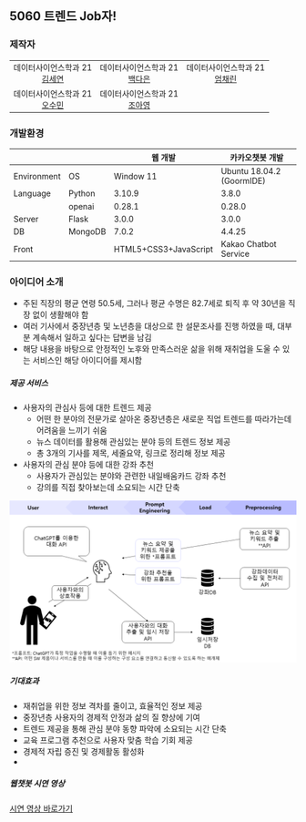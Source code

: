 ## 5060 트렌드 Job자!
### 제작자
<table>
  <tr>
    <td align=center>
      데이터사이언스학과 21 <br>  
      <a href="https://github.com/seyeon78">김세연</a>
    </td>
    <td align=center>
      데이터사이언스학과 21 <br>
      <a href="https://github.com/nuebaek">백다은</a>
    </td>
    <td align=center>
      데이터사이언스학과 21 <br>
      <a href="https://github.com/cloveomr">엄채린</a>
    </td>
  </tr>
  <tr>
    <td align=center>
      데이터사이언스학과 21 <br>
      <a href="https://github.com/HopesofApril">오수민</a>
    </td>
    <td align=center>
       데이터사이언스학과 21 <br>
      <a href="https://github.com/cAhyoung">조아영</a>
    </td>
  </tr>
</table>

### 개발환경
|||웹 개발|카카오챗봇 개발|
|---|---|---|---|
|Environment|OS|Window 11|Ubuntu 18.04.2 (GoormIDE)|
|Language|Python|3.10.9|3.8.0|
||openai|0.28.1|0.28.0|
|Server|Flask|3.0.0|3.0.0|
|DB|MongoDB|7.0.2|4.4.25|
|Front||HTML5+CSS3+JavaScript|Kakao Chatbot Service|

### 아이디어 소개
- 주된 직장의 평균 연령 50.5세, 그러나 평균 수명은 82.7세로 퇴직 후 약 30년을 직장 없이 생활해야 함
- 여러 기사에서 중장년층 및 노년층을 대상으로 한 설문조사를 진행 하였을 때, 대부분 계속해서 일하고 싶다는 답변을 남김
- 해당 내용을 바탕으로 안정적인 노후와 만족스러운 삶을 위해 재취업을 도울 수 있는 서비스인 해당 아이디어를 제시함

##### 제공 서비스
- 사용자의 관심사 등에 대한 트렌드 제공
  - 어떤 한 분야의 전문가로 살아온 중장년층은 새로운 직업 트렌드를 따라가는데 어려움을 느끼기 쉬움
  - 뉴스 데이터를 활용해 관심있는 분야 등의 트렌드 정보 제공
  - 총 3개의 기사를 제목, 세줄요약, 링크로 정리해 정보 제공
- 사용자의 관심 분야 등에 대한 강좌 추천
  - 사용자가 관심있는 분야와 관련한 내일배움카드 강좌 추천
  - 강의를 직접 찾아보는데 소요되는 시간 단축
<img src="readme/workflow.png">

##### 기대효과
- 재취업을 위한 정보 격차를 줄이고, 효율적인 정보 제공
- 중장년층 사용자의 경제적 안정과 삶의 질 향상에 기여
- 트렌드 제공을 통해 관심 분야 동향 파악에 소요되는 시간 단축
- 교육 프로그램 추천으로 사용자 맞춤 학습 기회 제공
- 경제적 자립 증진 및 경제활동 활성화
- 
##### 웹챗봇 시연 영상
<a href="https://www.youtube.com/watch?v=Vb5ykw8FV-o">시연 영상 바로가기</a>
